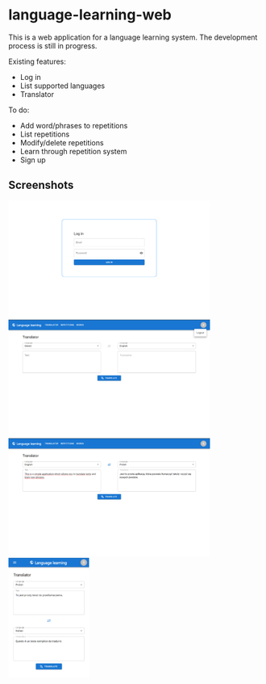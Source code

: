# language-learning-web
This is a web application for a language learning system. The development process is still in progress.

Existing features:
* Log in
* List supported languages
* Translator

To do:
* Add word/phrases to repetitions
* List repetitions
* Modify/delete repetitions
* Learn through repetition system
* Sign up

## Screenshots
<img src="./img/1.png" width="400"> <img src="./img/2.png" width="400"> <img src="./img/3.png" width="400"> <img src="./img/4.png" width="160">
